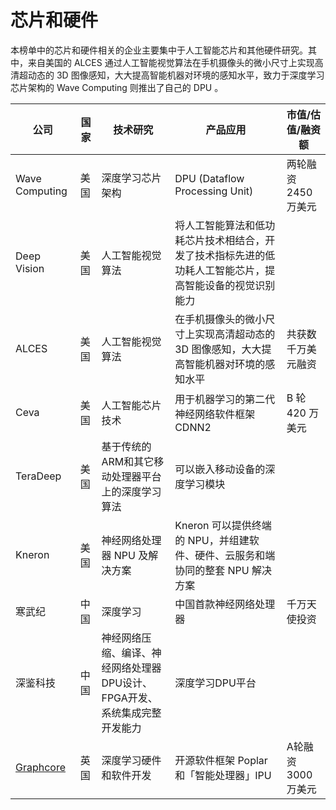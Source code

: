 # 芯片和硬件

本榜单中的芯片和硬件相关的企业主要集中于人工智能芯片和其他硬件研究。其中，来自美国的 ALCES 通过人工智能视觉算法在手机摄像头的微小尺寸上实现高清超动态的 3D 图像感知，大大提高智能机器对环境的感知水平，致力于深度学习芯片架构的 Wave Computing 则推出了自己的 DPU 。


公司|国家|技术研究|产品应用|市值/估值/融资额
---|---|---|---|---
Wave Computing|美国|深度学习芯片架构|DPU (Dataflow Processing Unit)|两轮融资 2450 万美元
Deep Vision|美国|人工智能视觉算法|将人工智能算法和低功耗芯片技术相结合，开发了技术指标先进的低功耗人工智能芯片，提高智能设备的视觉识别能力| 
ALCES| 美国|人工智能视觉算法|在手机摄像头的微小尺寸上实现高清超动态的3D 图像感知，大大提高智能机器对环境的感知水平|共获数千万美元融资
Ceva|美国|人工智能芯片技术|用于机器学习的第二代神经网络软件框架 CDNN2|B 轮 420 万美元
TeraDeep|美国|基于传统的ARM和其它移动处理器平台上的深度学习算法|可以嵌入移动设备的深度学习模块|
Kneron|美国|神经网络处理器 NPU 及解决方案|Kneron 可以提供终端的 NPU，并组建软件、硬件、云服务和端协同的整套 NPU 解决方案|
寒武纪|中国|深度学习|中国首款神经网络处理器|千万天使投资
深鉴科技|中国|神经网络压缩、编译、神经网络处理器DPU设计、 FPGA开发、系统集成完整开发能力|深度学习DPU平台|
[Graphcore](https://www.graphcore.ai/)|英国|深度学习硬件和软件开发|开源软件框架 Poplar 和「智能处理器」IPU|A轮融资 3000 万美元
